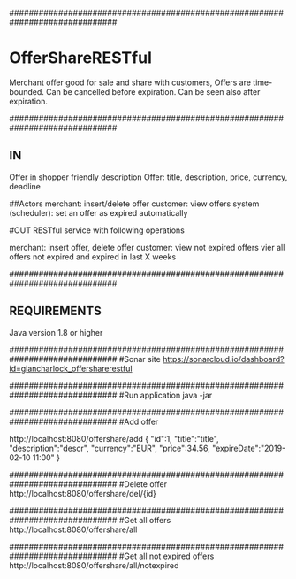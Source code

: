 ##############################################################################
# OfferShareRESTful

Merchant offer good for sale and share with customers, Offers are time-bounded.
Can be cancelled before expiration. Can be seen also after expiration.

##############################################################################
## IN
Offer in shopper friendly description
Offer: title, description, price, currency, deadline

##Actors
merchant: insert/delete offer
customer: view offers
system (scheduler): set an offer as expired automatically

#OUT
RESTful service with following operations

merchant:
    insert offer, delete offer
customer:
    view not expired offers
    vier all offers not expired and expired in last X weeks

##############################################################################
## REQUIREMENTS
Java version 1.8 or higher

##############################################################################
#Sonar site
https://sonarcloud.io/dashboard?id=giancharlock_offersharerestful

##############################################################################
#Run application
java -jar

##############################################################################
#Add offer

http://localhost:8080/offershare/add
{
    "id":1,
    "title":"title",
    "description":"descr",
    "currency":"EUR",
    "price":34.56,
    "expireDate":"2019-02-10 11:00"
}

##############################################################################
#Delete offer
http://localhost:8080/offershare/del/{id}

##############################################################################
#Get all offers
http://localhost:8080/offershare/all

##############################################################################
#Get all not expired offers
http://localhost:8080/offershare/all/notexpired










